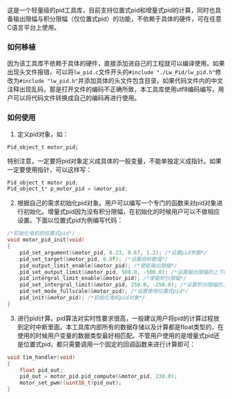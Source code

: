 这是一个轻量级的pid工具库，目前支持位置式pid和增量式pid的计算，同时也具备输出限幅与积分限幅（仅位置式pid）的功能，不依赖于具体的硬件，可在任意C语言平台上使用。

### 如何移植

因为该工具库不依赖于具体的硬件，直接添加进自己的工程就可以编译使用。如果出现头文件报错，可以将`lw_pid.c`文件开头的`#include "./Lw_Pid/lw_pid.h"`修改为`#include "lw_pid.h"`并添加具体的头文件包含目录。如果代码文件内的中文注释出现乱码，那是打开文件的编码不正确所致，本工具库使用utf8编码编写，用户可以将代码文件转换成自己的编码再进行使用。

### 如何使用

1. 定义pid对象，如：

`Pid_object_t motor_pid;`

特别注意，一定要将pid对象定义成具体的一般变量，不能单独定义成指针。如果一定要使用指针，可以这样写：

```c
Pid_object_t motor_pid;
Pid_object_t* p_motor_pid = &motor_pid;
```



2. 根据自己的需求初始化pid对象。用户可以编写一个专门的函数来对pid对象进行初始化。增量式pid因为没有积分限幅，在初始化的时候用户可以不做相应设置。下面以位置式pid为例编写代码：

```c
/*初始化电机的位置式pid*/
void motor_pid_init(void)
{
	pid_set_argument(&motor_pid, 0.23, 0.67, 1.2); /*设置pid参数*/
	pid_set_target(&motor_pid, 0.0f); /*设置目标数值*/
	pid_output_limit_enable(&motor_pid); /*使能输出限幅*/
	pid_set_output_limit(&motor_pid, 500.0, -500.0); /*设置输出限幅的上下限*/
	pid_intergral_limit_enable(&motor_pid); /*使能积分限幅*/
	pid_set_intergral_limit(&motor_pid, 250.0, -250.0); /*设置积分限幅的上下限*/
	pid_set_mode_fullscale(&motor_pid); /*设置使用位置式pid*/
	pid_init(&motor_pid); /*初始化电机pid对象*/
}
```



3. 进行pid计算。pid算法对实时性要求很高，一般建议用户将pid的计算过程放到定时中断里面。本工具库内部所有的数据存储以及计算都是float类型的，在使用的时候用户变量的数据类型最好相匹配。不管用户使用的是增量式pid还是位置式pid，都只需要调用一个固定的回调函数来进行计算即可：

```c
void tim_handler(void)
{
    float pid_out;
	pid_out = motor_pid.pid_compute(&motor_pid, 230.0);
    motor_set_pwm((uint16_t)pid_out);
}
```




